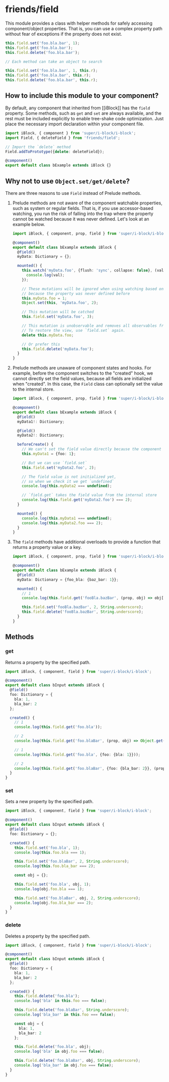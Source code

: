 # friends/field

This module provides a class with helper methods for safely accessing component/object properties.
That is, you can use a complex property path without fear of exceptions if the property does not exist.

```js
this.field.set('foo.bla.bar', 1);
this.field.get('foo.bla.bar');
this.field.delete('foo.bla.bar');

// Each method can take an object to search

this.field.set('foo.bla.bar', 1, this.r);
this.field.get('foo.bla.bar', this.r);
this.field.delete('foo.bla.bar', this.r);
```

## How to include this module to your component?

By default, any component that inherited from [[iBlock]] has the `field` property.
Some methods, such as `get` and `set` are always available, and the rest must be
included explicitly to enable tree-shake code optimization. Just place the necessary import declaration within your component file.

```typescript
import iBlock, { component } from 'super/i-block/i-block';
import Field, { deleteField } from 'friends/field';

// Import the `delete` method
Field.addToPrototype({delete: deleteField});

@component()
export default class bExample extends iBlock {}
```

## Why not to use `Object.set/get/delete`?

There are three reasons to use `Field` instead of Prelude methods.

1. Prelude methods are not aware of the component watchable properties, such as system or regular fields.
   That is, if you use accessor-based watching, you run the risk of falling into the trap where the property cannot
   be watched because it was never defined. Let's look at an example below.

   ```typescript
   import iBlock, { component, prop, field } from 'super/i-block/i-block';

   @component()
   export default class bExample extends iBlock {
     @field()
     myData: Dictionary = {};

     mounted() {
       this.watch('myData.foo', {flush: 'sync', collapse: false}, (val) => {
         console.log(val);
       });

       // These mutations will be ignored when using watching based on assessors due to technical restrictions
       // because the property was never defined before
       this.myData.foo = 1;
       Object.set(this, 'myData.foo', 2);

       // This mutation will be catched
       this.field.set('myData.foo', 3);

       // This mutation is unobservable and removes all observables from the property.
       // To restore the view, use `field.set` again.
       delete this.myData.foo;

       // Or prefer this
       this.field.delete('myData.foo');
     }
   }
   ```

2. Prelude methods are unaware of component states and hooks. For example, before the component switches to the "created" hook,
   we cannot directly set the field values, because all fields are initialized when "created". In this case,
   the `Field` class can optionally set the value to the internal store.

   ```typescript
   import iBlock, { component, prop, field } from 'super/i-block/i-block';

   @component()
   export default class bExample extends iBlock {
     @field()
     myData1!: Dictionary;

     @field()
     myData2!: Dictionary;

     beforeCreate() {
       // We can't set the field value directly because the component hasn't switched to `created` yet
       this.myData1 = {foo: 1};

       // But we can use `field.set`
       this.field.set('myData2.foo', 2);

       // The field value is not initialized yet,
       // so when we check it we get `undefined`
       console.log(this.myData2 === undefined);

       // `field.get` takes the field value from the internal store
       console.log(this.field.get('myData2.foo') === 2);
     }

     mounted() {
       console.log(this.myData1 === undefined);
       console.log(this.myData2.foo === 2);
     }
   }
   ```

3. The `field` methods have additional overloads to provide a function that returns a property value or a key.

   ```typescript
   import iBlock, { component, prop, field } from 'super/i-block/i-block';

   @component()
   export default class bExample extends iBlock {
     @field()
     myData: Dictionary = {foo_bla: {baz_bar: 1}};

     mounted() {
       // 1
       console.log(this.field.get('fooBla.bazBar', (prop, obj) => obj[prop.underscore()]));

       this.field.set('fooBla.bazBar', 2, String.underscore);
       this.field.delete('fooBla.bazBar', String.underscore);
     }
   }
   ```

## Methods

### get

Returns a property by the specified path.

```typescript
import iBlock, { component, field } from 'super/i-block/i-block';

@component()
export default class bInput extends iBlock {
  @field()
  foo: Dictionary = {
    bla: 1,
    bla_bar: 2
  };

  created() {
    // 1
    console.log(this.field.get('foo.bla'));

    // 2
    console.log(this.field.get('foo.blaBar', (prop, obj) => Object.get(obj, prop.underscore())));

    // 1
    console.log(this.field.get('foo.bla', {foo: {bla: 1}}));

    // 2
    console.log(this.field.get('foo.blaBar', {foo: {bla_bar: 2}}, (prop, obj) => Object.get(obj, prop.underscore())));
  }
}
```

### set

Sets a new property by the specified path.

```typescript
import iBlock, { component, field } from 'super/i-block/i-block';

@component()
export default class bInput extends iBlock {
  @field()
  foo: Dictionary = {};

  created() {
    this.field.set('foo.bla', 1);
    console.log(this.foo.bla === 1);

    this.field.set('foo.blaBar', 2, String.underscore);
    console.log(this.foo.bla_bar === 2);

    const obj = {};

    this.field.set('foo.bla', obj, 1);
    console.log(obj.foo.bla === 1);

    this.field.set('foo.blaBar', obj, 2, String.underscore);
    console.log(obj.foo.bla_bar === 2);
  }
}
```

### delete

Deletes a property by the specified path.

```typescript
import iBlock, { component, field } from 'super/i-block/i-block';

@component()
export default class bInput extends iBlock {
  @field()
  foo: Dictionary = {
    bla: 1,
    bla_bar: 2
  };

  created() {
    this.field.delete('foo.bla');
    console.log('bla' in this.foo === false);

    this.field.delete('foo.blaBar', String.underscore);
    console.log('bla_bar' in this.foo === false);

    const obj = {
      bla: 1,
      bla_bar: 2
    };

    this.field.delete('foo.bla', obj);
    console.log('bla' in obj.foo === false);

    this.field.delete('foo.blaBar', obj, String.underscore);
    console.log('bla_bar' in obj.foo === false);
  }
}
```
